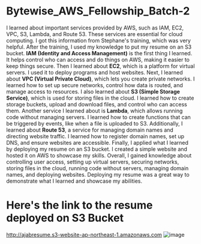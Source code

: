 # Bytewise_AWS_Fellowship_Batch-2
I learned about important services provided by AWS, such as IAM, EC2, VPC, S3, Lambda, and Route 53. These services are essential for cloud computing. I got this information from Stephane's training, which was very helpful. After the training, I used my knowledge to put my resume on an S3 bucket.
**IAM (Identity and Access Management)** is the first thing I learned. It helps control who can access and do things on AWS, making it easier to keep things secure. Then I learned about **EC2**, which is a platform for virtual servers. I used it to deploy programs and host websites. Next, I learned about **VPC (Virtual Private Cloud)**, which lets you create private networks. I learned how to set up secure networks, control how data is routed, and manage access to resources. I also learned about **S3 (Simple Storage Service)**, which is used for storing files in the cloud. I learned how to create storage buckets, upload and download files, and control who can access them. Another service I learned about is **Lambda**, which allows running code without managing servers. I learned how to create functions that can be triggered by events, like when a file is uploaded to S3. Additionally, I learned about **Route 53**, a service for managing domain names and directing website traffic. I learned how to register domain names, set up DNS, and ensure websites are accessible.
Finally, I applied what I learned by deploying my resume on an S3 bucket. I created a simple website and hosted it on AWS to showcase my skills. Overall, I gained knowledge about controlling user access, setting up virtual servers, securing networks, storing files in the cloud, running code without servers, managing domain names, and deploying websites. Deploying my resume was a great way to demonstrate what I learned and showcase my abilities.
# Here's the link to the resume deployed on S3 Bucket
http://ajabresume.s3-website-ap-northeast-1.amazonaws.com
![image](https://github.com/AjabNauman958/AWS_Track_Bytewise_Batch-2/assets/114978635/7b5d9c52-5772-4b0a-bffb-1375dcdd042f)
